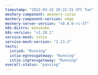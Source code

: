 ```yaml
---
timestamp: "2022-03-22 20:22:15 UTC Tue"
meshery-component: meshery-istio
meshery-component-version: edge
meshery-server-version: "v0.6.0-rc-5f"
k8s-distro: minikube
k8s-version: "v1.20.1"
service-mesh: istio
service-mesh-version: "1.13.2"
tests:
  istiod: "Running"
  istio-egressgateway: "Running"
  istio-ingressgateway: "Running"
overall-status: "passing"
---
```

